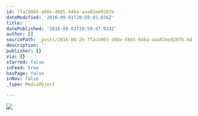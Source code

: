 ```yaml
---
id: 7facb865-a98e-4865-846a-aaa83ee026fb
dateModified: '2016-09-01T20:59:45.826Z'
title: ''
datePublished: '2016-09-01T20:59:47.924Z'
author: []
sourcePath: _posts/2016-08-26-7facb865-a98e-4865-846a-aaa83ee026fb.md
description: ''
publisher: {}
via: {}
starred: false
inFeed: true
hasPage: false
inNav: false
_type: MediaObject

---
```

![](https://imgflo.herokuapp.com/graph/vahj1ThiexotieMo/00cae4f68501e9a6a85d00b9851b2ec4/croprotate.jpg?cropheight=2530&cropwidth=3798&degrees=0&input=https%3A%2F%2Fthe-grid-user-content.s3-us-west-2.amazonaws.com%2F2ea2d03e-2c60-40a6-aeba-a9f4dc209570.jpg&x=0&y=0)